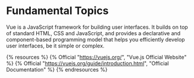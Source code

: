 # Fundamental Topics

Vue is a JavaScript framework for building user interfaces. It builds on top of standard HTML, CSS and JavaScript, and provides a declarative and component-based programming model that helps you efficiently develop user interfaces, be it simple or complex.

{% resources %}
  {% Official "https://vuejs.org/", "Vue.js Official Website" %}
  {% Official "https://vuejs.org/guide/introduction.html", "Official Documentation" %}
{% endresources %}

